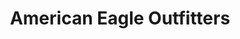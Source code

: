 ---
title: "American Eagle Outfitters"
url: /oklahoma-city/american-eagle-outfitters/
shop: Kleidung
---